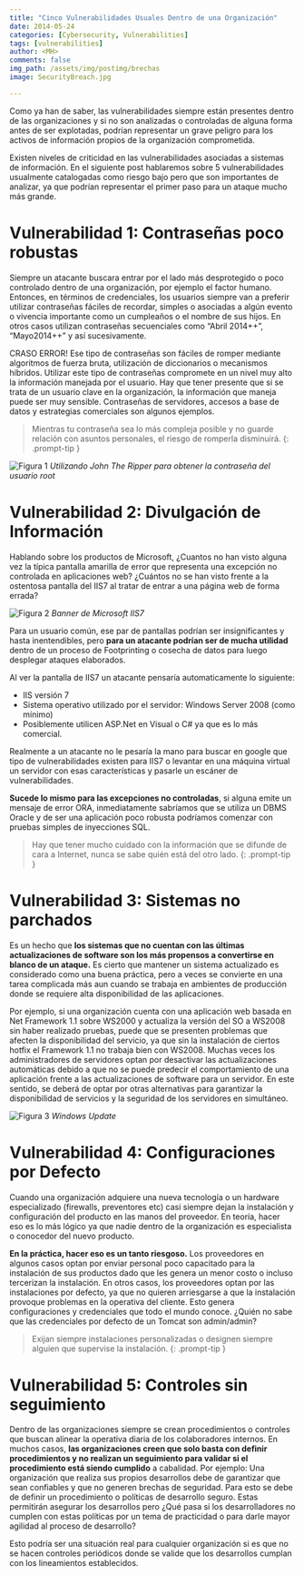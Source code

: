 ```yaml
---
title: "Cinco Vulnerabilidades Usuales Dentro de una Organización"
date: 2014-05-24
categories: [Cybersecurity, Vulnerabilities]
tags: [vulnerabilities]
author: <MH>
comments: false
img_path: /assets/img/postimg/brechas
image: SecurityBreach.jpg

---
```


Como ya han de saber, las vulnerabilidades siempre están presentes dentro de las organizaciones y si no son analizadas o controladas de alguna forma antes de ser explotadas, podrían representar un grave peligro para los activos de información propios de la organización comprometida.

Existen niveles de criticidad en las vulnerabilidades asociadas a sistemas de información. En el siguiente post hablaremos sobre 5 vulnerabilidades usualmente catalogadas como riesgo bajo pero que son importantes de analizar, ya que podrían representar el primer paso para un ataque mucho más grande.

# Vulnerabilidad 1: Contraseñas poco robustas

Siempre un atacante buscara entrar por el lado más desprotegido o poco controlado dentro de una organización, por ejemplo el factor humano. Entonces, en términos de credenciales, los usuarios siempre van a preferir utilizar contraseñas fáciles de recordar, simples o asociadas a algún evento o vivencia importante como un cumpleaños o el nombre de sus hijos. En otros casos utilizan contraseñas secuenciales como “Abril 2014++”, “Mayo2014++” y así sucesivamente.

CRASO ERROR! Ese tipo de contraseñas son fáciles de romper mediante algoritmos de fuerza bruta, utilización de diccionarios o mecanismos híbridos. Utilizar este tipo de contraseñas compromete en un nivel muy alto la información manejada por el usuario. Hay que tener presente que si se trata de un usuario clave en la organización, la información que maneja puede ser muy sensible. Contraseñas de servidores, accesos a base de datos y estrategias comerciales son algunos ejemplos.

> Mientras tu contraseña sea lo más compleja posible y no guarde relación con asuntos personales, el riesgo de romperla disminuirá.
{: .prompt-tip }

![Figura 1](figura1.png)
*Utilizando John The Ripper para obtener la contraseña del usuario root*

# Vulnerabilidad 2: Divulgación de Información

Hablando sobre los productos de Microsoft, ¿Cuantos no han visto alguna vez  la típica pantalla amarilla de error que representa una excepción no controlada en aplicaciones web? ¿Cuántos no se han visto frente a la ostentosa pantalla del IIS7 al tratar de entrar a una página web de forma errada?

![Figura 2](figura2.png)
*Banner de Microsoft IIS7*

Para un usuario común, ese par de pantallas podrían ser insignificantes y hasta inentendibles, pero **para un atacante podrían ser de mucha utilidad** dentro de un proceso de Footprinting o cosecha de datos para luego desplegar ataques elaborados.

Al ver la pantalla de IIS7 un atacante pensaría automaticamente lo siguiente:

- IIS versión 7
- Sistema operativo utilizado por el servidor: Windows Server 2008 (como mínimo)
- Posiblemente utilicen ASP.Net en Visual o C# ya que es lo más comercial.

Realmente a un atacante no le pesaría la mano para buscar en google que tipo de vulnerabilidades existen para IIS7 o levantar en una máquina virtual un servidor con esas características y pasarle un escáner de vulnerabilidades. 

**Sucede lo mismo para las excepciones no controladas**, si alguna emite un mensaje de error ORA, inmediatamente sabríamos que se utiliza un DBMS Oracle y de ser una aplicación poco robusta podríamos comenzar con pruebas simples de inyecciones SQL.

> Hay que tener mucho cuidado con la información que se difunde de cara a Internet, nunca se sabe quién está del otro lado.
{: .prompt-tip }

# Vulnerabilidad 3: Sistemas no parchados

Es un hecho que **los sistemas que no cuentan con las últimas actualizaciones de software son los más propensos a convertirse en blanco de un ataque.** Es cierto que mantener un sistema actualizado es considerado como una buena práctica, pero a veces se convierte en una tarea complicada más aun cuando se trabaja en ambientes de producción donde se requiere alta disponibilidad de las aplicaciones.

Por ejemplo, si una organización cuenta con una aplicación web basada en Net Framework 1.1 sobre WS2000 y actualiza la versión del SO a WS2008 sin haber realizado pruebas, puede que se presenten problemas que afecten la disponibilidad del servicio, ya que sin la instalación de ciertos hotfix el Framework 1.1 no trabaja bien con WS2008. Muchas veces los administradores de servidores optan por desactivar las actualizaciones automáticas debido a que no se puede predecir el comportamiento de una aplicación frente a las actualizaciones de software para un servidor. En este sentido, se deberá de optar por otras alternativas para garantizar la disponibilidad de servicios y la seguridad de los servidores en simultáneo.

![Figura 3](figura3.png)
*Windows Update*

# Vulnerabilidad 4: Configuraciones por Defecto

Cuando una organización adquiere una nueva tecnología o un hardware especializado (firewalls, preventores etc) casi siempre dejan la instalación y configuración del producto en las manos del proveedor. En teoría, hacer eso es lo más lógico ya que nadie dentro de la organización es especialista o  conocedor del nuevo producto.

**En la práctica, hacer eso es un tanto riesgoso.** Los proveedores en algunos casos optan por enviar personal poco capacitado para la instalación de sus productos dado que les genera un menor costo o incluso tercerizan la instalación. En otros casos, los proveedores optan por las instalaciones por defecto, ya que no quieren arriesgarse a que la instalación provoque problemas en la operativa del cliente. Esto genera configuraciones y credenciales que todo el mundo conoce. ¿Quién no sabe que las credenciales por defecto de un Tomcat son admin/admin?  

> Exijan siempre instalaciones personalizadas o designen siempre alguien que supervise la instalación.
{: .prompt-tip }

# Vulnerabilidad 5: Controles sin seguimiento

Dentro de las organizaciones siempre se crean procedimientos o controles que buscan alinear la operativa diaria de los colaboradores internos. En muchos casos, **las organizaciones creen que solo basta con definir procedimientos y no realizan un seguimiento para validar si el procedimiento está siendo cumplido** a cabalidad. Por ejemplo: Una organización que realiza sus propios desarrollos debe de garantizar que sean confiables y que no generen brechas de seguridad. Para esto se debe de definir un procedimiento o políticas de desarrollo seguro. Estas permitirán asegurar los desarrollos pero ¿Qué pasa si los desarrolladores no cumplen con estas políticas por un tema de practicidad o para darle mayor agilidad al proceso de desarrollo?

Esto podría ser una situación real para cualquier organización si es que no se hacen controles periódicos donde se valide que los desarrollos cumplan con los lineamientos establecidos.